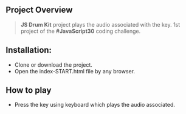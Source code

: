 ## Project Overview
   > **JS Drum Kit** project plays the audio associated with the key.
   > 1st project of the **#JavaScript30** coding challenge. 

## Installation:
- Clone or download the project.
- Open the index-START.html file by any browser.

## How to play
- Press the key using keyboard which plays the audio associated. 